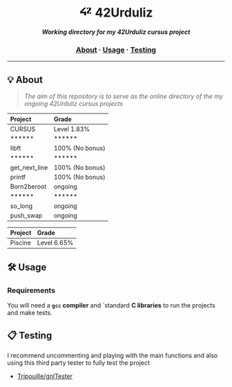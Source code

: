 <h1 align="center">
	<img src="img/42.jpg" width="30px"> 42Urduliz
</h1>

<p align="center">
	<b><i>Working directory for my 42Urduliz cursus project</i></b><br>

<h3 align="center">
	<a href="#%EF%B8%8F-about">About</a>
	<span> · </span>
	<a href="#%EF%B8%8F-usage">Usage</a>
	<span> · </span>
	<a href="#-testing">Testing</a>
</h3>

---

## 💡 About

> _The aim of this repository is to serve as the online directory of the my ongoing 42Urduliz cursus projects_

Project  | Grade
:--- | :---
CURSUS  | Level 1.83%
******  | ******
libft  | 100% (No bonus)
******  | ******
get_next_line  | 100% (No bonus)
printf  | 100% (No bonus)
Born2beroot | ongoing
******  | ******
so_long | ongoing
push_swap | ongoing

Project  | Grade
|:--- | :---
Piscine  | Level 6.65%

## 🛠️ Usage

### Requirements

You will need a **`gcc` compiler** and `standard **C libraries** to run the projects and make tests.

## 📋 Testing

I recommend uncommenting and playing with the main functions and also using this third party tester to fully test the project

* [Tripouille/gnlTester](https://github.com/Tripouille/gnlTester)
